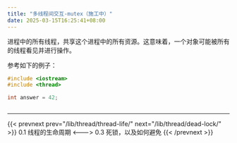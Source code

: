```yaml
---
title: "多线程间交互-mutex（施工中）"
date: 2025-03-15T16:25:41+08:00
---
```


进程中的所有线程，共享这个进程中的所有资源。这意味着，一个对象可能被所有的线程看见并进行操作。

参考如下的例子：

```C++
#include <iostream>
#include <thread>

int answer = 42;



```


***

{{< prevnext prev="/lib/thread/thread-life/" next="/lib/thread/dead-lock/" >}}
0.1 线程的生命周期
<--->
0.3 死锁，以及如何避免
{{< /prevnext >}}

